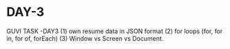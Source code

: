 # DAY-3
GUVI TASK -DAY3 
(1) own resume data in JSON format 
(2) for loops (for, for in, for of, forEach) 
(3) Window vs Screen vs Document.
